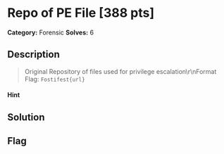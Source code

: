 # Repo of PE File [388 pts]

**Category:** Forensic
**Solves:** 6

## Description
>Original Repository of files used for privilege escalation\r\nFormat Flag: `Fostifest{url}`

#### Hint 

## Solution

## Flag

